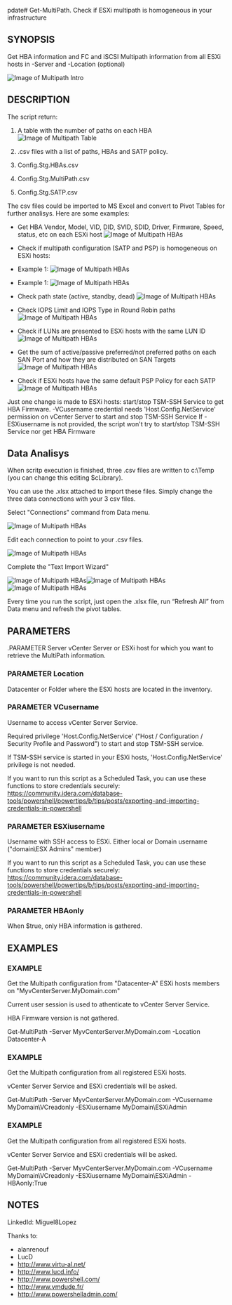 pdate# Get-MultiPath. 
Check if ESXi multipath is homogeneous in your infrastructure

## SYNOPSIS

  Get HBA information and FC and iSCSI Multipath information from all ESXi hosts in -Server and -Location (optional)

![Image of Multipath Intro](/images/multipath_intro.JPG)


## DESCRIPTION

  The script return:
1. A table with the number of paths on each HBA
![Image of Multipath Table](/images/multipath_table.JPG)

1. .csv files with a list of paths, HBAs and SATP policy.
  1. Config.Stg.HBAs.csv
  1. Config.Stg.MultiPath.csv
  1. Config.Stg.SATP.csv


  The csv files could be imported to MS Excel and convert to Pivot Tables for further analisys. Here are some examples:
* Get HBA Vendor, Model, VID, DID, SVID, SDID, Driver, Firmware, Speed, status, etc on each ESXi host
![Image of Multipath HBAs](/images/multipath_hbas.JPG)

* Check if multipath configuration (SATP and PSP) is homogeneous on ESXi hosts:
* Example 1: 
![Image of Multipath HBAs](/images/multipath_paths.JPG)
* Example 1: 
![Image of Multipath HBAs](/images/multipath_paths2.JPG)


* Check path state (active, standby, dead)
![Image of Multipath HBAs](/images/multipath_status.JPG)


* Check IOPS Limit and IOPS Type in Round Robin paths
![Image of Multipath HBAs](/images/multipath_iops.JPG)


* Check if LUNs are presented to ESXi hosts with the same LUN ID
![Image of Multipath HBAs](/images/multipath_lunid.JPG)


* Get the sum of active/passive preferred/not preferred paths on each SAN Port and how they are distributed on SAN Targets
![Image of Multipath HBAs](/images/multipath_sanports.JPG)


* Check if ESXi hosts have the same default PSP Policy for each SATP
![Image of Multipath HBAs](/images/multipath_satp.JPG)


Just one change is made to ESXi hosts: start/stop TSM-SSH Service to get HBA Firmware.
-VCusername credential needs 'Host.Config.NetService' permission on vCenter Server to start and stop TSM-SSH Service
If -ESXiusername is not provided, the script won't try to start/stop TSM-SSH Service nor get HBA Firmware



## Data Analisys

When scritp execution is finished, three .csv files are written to c:\Temp (you can change this editing $cLibrary).

You can use the .xlsx attached to import these files. Simply change the three data connections with your 3 csv files.

Select "Connections" command from Data menu.

![Image of Multipath HBAs](/images/multipath_excel01.JPG)

Edit each connection to point to your .csv files.

![Image of Multipath HBAs](/images/multipath_excel02.JPG)

Complete the "Text Import Wizard"

![Image of Multipath HBAs](/images/multipath_excel03.JPG)![Image of Multipath HBAs](/images/multipath_excel04.JPG)![Image of Multipath HBAs](/images/multipath_excel05.JPG)


Every time you run the script, just open the .xlsx file, run “Refresh All” from Data menu and refresh the pivot tables.


## PARAMETERS

.PARAMETER Server
vCenter Server or ESXi host for which you want to retrieve the MultiPath information.



### PARAMETER Location
Datacenter or Folder where the ESXi hosts are located in the inventory.



### PARAMETER VCusername
Username to access vCenter Server Service.


Required privilege 'Host.Config.NetService' ("Host / Configuration / Security Profile and Password") to start and stop TSM-SSH service.

If TSM-SSH service is started in your ESXi hosts, 'Host.Config.NetService' privilege is not needed.

If you want to run this script as a Scheduled Task, you can use these functions to store credentials securely:
https://community.idera.com/database-tools/powershell/powertips/b/tips/posts/exporting-and-importing-credentials-in-powershell


### PARAMETER ESXiusername
Username with SSH access to ESXi. Either local or Domain username ("domain\ESX Admins" member)

If you want to run this script as a Scheduled Task, you can use these functions to store credentials securely:
https://community.idera.com/database-tools/powershell/powertips/b/tips/posts/exporting-and-importing-credentials-in-powershell


### PARAMETER HBAonly
When $true, only HBA information is gathered.


## EXAMPLES

### EXAMPLE
Get the Multipath configuration from "Datacenter-A" ESXi hosts members on "MyvCenterServer.MyDomain.com"

Current user session is used to athenticate to vCenter Server Service.

HBA Firmware version is not gathered.

Get-MultiPath -Server MyvCenterServer.MyDomain.com -Location Datacenter-A

### EXAMPLE

Get the Multipath configuration from all registered ESXi hosts.

vCenter Server Service and ESXi credentials will be asked.

Get-MultiPath -Server MyvCenterServer.MyDomain.com -VCusername MyDomain\VCreadonly -ESXiusername MyDomain\ESXiAdmin

### EXAMPLE

Get the Multipath configuration from all registered ESXi hosts.

vCenter Server Service and ESXi credentials will be asked.


Get-MultiPath -Server MyvCenterServer.MyDomain.com -VCusername MyDomain\VCreadonly -ESXiusername MyDomain\ESXiAdmin -HBAonly:True


## NOTES

LinkedId: Miguel8Lopez


Thanks to:
* alanrenouf‌
* LucD‌
* http://www.virtu-al.net/
* http://www.lucd.info/
* http://www.powershell.com/
* http://www.vmdude.fr/
* http://www.powershelladmin.com/
